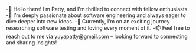 -👋 Hello there! I’m Patty, and I'm thrilled to connect with fellow enthusiasts.
-👀 I’m deeply passionate about software engineering and always eager to dive deeper into new ideas.
-🌱 Currently, I’m on an exciting journey researching software testing and loving every moment of it.
-📫 Feel free to reach out to me via yuyapatty@gmail.com – looking forward to connecting and sharing insights!

<!---
yuyapatty/yuyapatty is a ✨ special ✨ repository because its `README.md` (this file) appears on your GitHub profile.
You can click the Preview link to take a look at your changes.
--->
